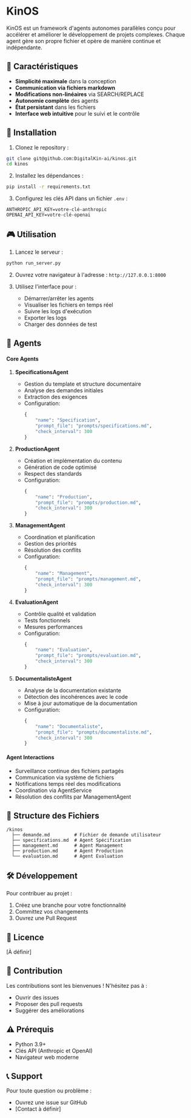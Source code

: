 # KinOS

KinOS est un framework d'agents autonomes parallèles conçu pour accélérer et améliorer le développement de projets complexes. Chaque agent gère son propre fichier et opère de manière continue et indépendante.

## 🌟 Caractéristiques

- **Simplicité maximale** dans la conception
- **Communication via fichiers markdown**
- **Modifications non-linéaires** via SEARCH/REPLACE
- **Autonomie complète** des agents
- **État persistant** dans les fichiers
- **Interface web intuitive** pour le suivi et le contrôle

## 🚀 Installation

1. Clonez le repository :
```bash
git clone git@github.com:DigitalKin-ai/kinos.git
cd kinos
```

2. Installez les dépendances :
```bash
pip install -r requirements.txt
```

3. Configurez les clés API dans un fichier `.env` :
```env
ANTHROPIC_API_KEY=votre-clé-anthropic
OPENAI_API_KEY=votre-clé-openai
```

## 🎮 Utilisation

1. Lancez le serveur :
```bash
python run_server.py
```

2. Ouvrez votre navigateur à l'adresse : `http://127.0.0.1:8000`

3. Utilisez l'interface pour :
   - Démarrer/arrêter les agents
   - Visualiser les fichiers en temps réel
   - Suivre les logs d'exécution
   - Exporter les logs
   - Charger des données de test

## 🤖 Agents

#### Core Agents
1. **SpecificationsAgent**
   - Gestion du template et structure documentaire
   - Analyse des demandes initiales
   - Extraction des exigences
   - Configuration:
     ```python
     {
         "name": "Specification",
         "prompt_file": "prompts/specifications.md",
         "check_interval": 300
     }
     ```

2. **ProductionAgent**
   - Création et implémentation du contenu
   - Génération de code optimisé
   - Respect des standards
   - Configuration:
     ```python
     {
         "name": "Production",
         "prompt_file": "prompts/production.md",
         "check_interval": 300
     }
     ```

3. **ManagementAgent**
   - Coordination et planification
   - Gestion des priorités
   - Résolution des conflits
   - Configuration:
     ```python
     {
         "name": "Management",
         "prompt_file": "prompts/management.md",
         "check_interval": 300
     }
     ```

4. **EvaluationAgent**
   - Contrôle qualité et validation
   - Tests fonctionnels
   - Mesures performances
   - Configuration:
     ```python
     {
         "name": "Evaluation",
         "prompt_file": "prompts/evaluation.md",
         "check_interval": 300
     }
     ```

5. **DocumentalisteAgent**
   - Analyse de la documentation existante
   - Détection des incohérences avec le code
   - Mise à jour automatique de la documentation
   - Configuration:
     ```python
     {
         "name": "Documentaliste",
         "prompt_file": "prompts/documentaliste.md",
         "check_interval": 300
     }
     ```

#### Agent Interactions
- Surveillance continue des fichiers partagés
- Communication via système de fichiers
- Notifications temps réel des modifications
- Coordination via AgentService
- Résolution des conflits par ManagementAgent

## 📁 Structure des Fichiers

```plaintext
/kinos
  ├── demande.md         # Fichier de demande utilisateur
  ├── specifications.md  # Agent Spécification
  ├── management.md      # Agent Management
  ├── production.md      # Agent Production
  └── evaluation.md      # Agent Evaluation
```

## 🛠️ Développement

Pour contribuer au projet :

1. Créez une branche pour votre fonctionnalité
2. Committez vos changements
3. Ouvrez une Pull Request

## 📄 Licence

[À définir]

## 🤝 Contribution

Les contributions sont les bienvenues ! N'hésitez pas à :
- Ouvrir des issues
- Proposer des pull requests
- Suggérer des améliorations

## ⚠️ Prérequis

- Python 3.9+
- Clés API (Anthropic et OpenAI)
- Navigateur web moderne

## 📞 Support

Pour toute question ou problème :
- Ouvrez une issue sur GitHub
- [Contact à définir]
